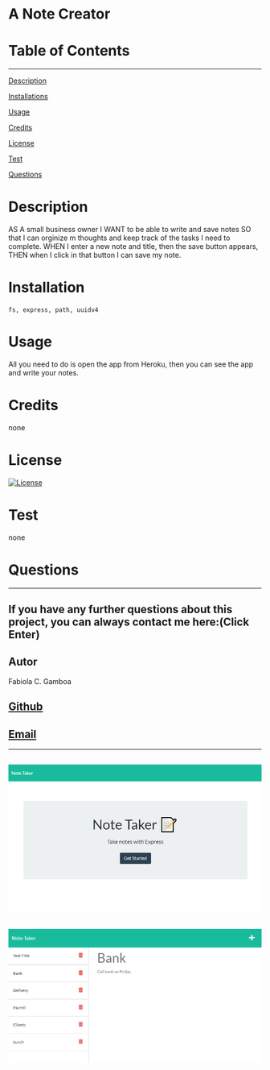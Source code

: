  
  # A Note Creator

  # Table of Contents
  _________________________________

[Description](#Description)

[Installations](#Installations)

[Usage](#Usage)

[Credits](#Credits)

[License](#License)

[Test](#Test)

[Questions](#Questions)
 

  # Description
   AS A small business owner I WANT to be able to write and save notes SO that I can orginize m thoughts and keep track of the tasks I need to complete. WHEN  I enter a new note and title, then the save button appears, THEN when I click in that button I can save my note.

  # Installation
    fs, express, path, uuidv4

  # Usage
  All you need to do is open the app from Heroku, then you can see the app and write your notes. 

  # Credits
  none

  # License
  [![License](https://img.shields.io/badge/License--blue.svg)](https://opensource.org/licenses/)
  
  # Test
  none

  # Questions
  _________________________________

  ## If you have any further questions about this project, you can always contact me here:(Click Enter)

  ## Autor
  Fabiola C. Gamboa

  ## [Github](https://github.com/Fabskickass)
  

  ## [Email](fabiscg79@gmail.com)
  ___________________________________________

  ## ![NOTE TAKER](./public/assets/images/Note-Taker.png)

  ## ![NOTE CREATOR](./public/assets/images/Note-Creator.png)

  

  
